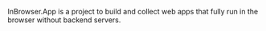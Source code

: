 InBrowser.App is a project to build and collect web apps that fully run in the browser without backend servers.
